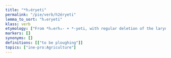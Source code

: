 ```yaml
---
title: "*h₂éryeti"
permalink: "/pie/verb/h2éryeti"
lemma_to_sort: "h₂eryeti"
klass: verb
etymology: ["From *h₂erh₃- +‎ *-yeti, with regular deletion of the laryngeal between a consonant and *y."]
markers: []
synonyms: []
definitions: [["to be ploughing"]]
topics: ["ine-pro:Agriculture"]
---
```

